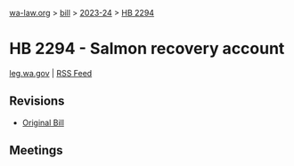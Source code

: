 [wa-law.org](/) > [bill](/bill/) > [2023-24](/bill/2023-24/) > [HB 2294](/bill/2023-24/hb/2294/)

# HB 2294 - Salmon recovery account
[leg.wa.gov](https://app.leg.wa.gov/billsummary?BillNumber=2294&Year=2023&Initiative=false) | [RSS Feed](./rss.xml)

## Revisions
* [Original Bill](1/)

## Meetings